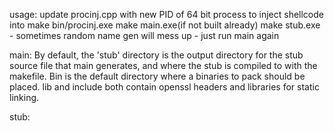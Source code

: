 usage:
    update procinj.cpp with new PID of 64 bit process to inject shellcode into
    make bin/procinj.exe
    make main.exe(if not built already)
    make stub.exe - sometimes random name gen will mess up - just run main again 

main:
    By default, the 'stub' directory is the output directory for the stub source file that main generates, and where the stub is compiled to with the makefile. Bin is the default directory where a binaries to pack should be placed. lib and include both contain openssl headers and libraries for static linking. 

stub:
    